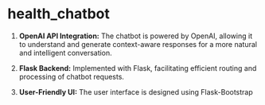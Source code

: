 # health_chatbot

1. **OpenAI API Integration:** The chatbot is powered by OpenAI, allowing it to understand and generate context-aware responses for a more natural and intelligent conversation.

2. **Flask Backend:** Implemented with Flask, facilitating efficient routing and processing of chatbot requests.

3. **User-Friendly UI:** The user interface is designed using Flask-Bootstrap

